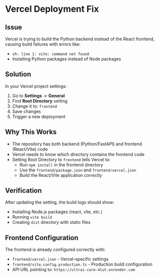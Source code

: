 # Vercel Deployment Fix

## Issue
Vercel is trying to build the Python backend instead of the React frontend, causing build failures with errors like:
- `sh: line 1: vite: command not found`
- Installing Python packages instead of Node packages

## Solution
In your Vercel project settings:

1. Go to **Settings** → **General**
2. Find **Root Directory** setting
3. Change it to: `frontend`
4. Save changes
5. Trigger a new deployment

## Why This Works
- The repository has both backend (Python/FastAPI) and frontend (React/Vite) code
- Vercel needs to know which directory contains the frontend code
- Setting Root Directory to `frontend` tells Vercel to:
  - Run `npm install` in the frontend directory
  - Use the `frontend/package.json` and `frontend/vercel.json`
  - Build the React/Vite application correctly

## Verification
After updating the setting, the build logs should show:
- Installing Node.js packages (react, vite, etc.)
- Running `vite build`
- Creating `dist` directory with static files

## Frontend Configuration
The frontend is already configured correctly with:
- `frontend/vercel.json` - Vercel-specific settings
- `frontend/vite.config.production.ts` - Production build configuration
- API URL pointing to: `https://ultrai-core-4lut.onrender.com`